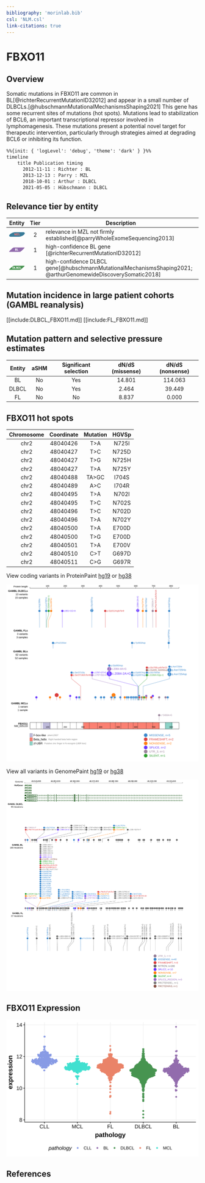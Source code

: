 ```yaml
---
bibliography: 'morinlab.bib'
csl: 'NLM.csl'
link-citations: true
---
```

# FBXO11

## Overview
Somatic mutations in FBXO11 are common in BL[@richterRecurrentMutationID32012] and appear in a small number of DLBCLs.[@hubschmannMutationalMechanismsShaping2021]
This gene has some recurrent sites of mutations (hot spots). Mutations lead to stabilization of BCL6, an important transcriptional repressor involved in lymphomagenesis.
These mutations present a potential novel target for therapeutic intervention, particularly through strategies aimed at degrading BCL6 or inhibiting its function.

```mermaid
%%{init: { 'logLevel': 'debug', 'theme': 'dark' } }%%
timeline
    title Publication timing
      2012-11-11 : Richter : BL
      2013-12-13 : Parry : MZL
      2018-10-01 : Arthur : DLBCL
      2021-05-05 : Hübschmann : DLBCL
```

## Relevance tier by entity

|Entity|Tier|Description               |
|:------:|:----:|--------------------------|
|![MZL](images/icons/MZL_tier2.png)|2|relevance in MZL not firmly established[@parryWholeExomeSequencing2013]|
|![BL](images/icons/BL_tier1.png)    |1   |high-confidence BL gene   [@richterRecurrentMutationID32012]|
|![DLBCL](images/icons/DLBCL_tier1.png) |1   |high-confidence DLBCL gene[@hubschmannMutationalMechanismsShaping2021; @arthurGenomewideDiscoverySomatic2018]|

## Mutation incidence in large patient cohorts (GAMBL reanalysis)

[[include:DLBCL_FBXO11.md]]
[[include:FL_FBXO11.md]]

## Mutation pattern and selective pressure estimates

|Entity|aSHM|Significant selection|dN/dS (missense)|dN/dS (nonsense)|
|:------:|:----:|:---------------------:|:----------------:|:----------------:|
|BL    |No  |Yes                  |14.801          |114.063         |
|DLBCL |No  |Yes                  | 2.464          | 39.449         |
|FL    |No  |No                   | 8.837          |  0.000         |



## FBXO11 hot spots
|Chromosome|Coordinate|Mutation|HGVSp|
|:-:|:-:|:-:|:-:|
|chr2|48040426|T>A|N725I| 
|chr2|48040427|T>C|N725D| 
|chr2|48040427|T>G|N725H| 
|chr2|48040427|T>A|N725Y| 
|chr2|48040488|TA>GC|I704S| 
|chr2|48040489|A>C|I704R| 
|chr2|48040495|T>A|N702I| 
|chr2|48040495|T>C|N702S| 
|chr2|48040496|T>C|N702D| 
|chr2|48040496|T>A|N702Y| 
|chr2|48040500|T>A|E700D| 
|chr2|48040500|T>G|E700D| 
|chr2|48040501|T>A|E700V| 
|chr2|48040510|C>T|G697D| 
|chr2|48040511|C>G|G697R| 


View coding variants in ProteinPaint [hg19](https://morinlab.github.io/LLMPP/GAMBL/FBXO11_protein.html)  or [hg38](https://morinlab.github.io/LLMPP/GAMBL/FBXO11_protein_hg38.html)

![](images/proteinpaint/FBXO11_NM_025133.svg)

View all variants in GenomePaint [hg19](https://morinlab.github.io/LLMPP/GAMBL/FBXO11.html)  or [hg38](https://morinlab.github.io/LLMPP/GAMBL/FBXO11_hg38.html)

![](images/proteinpaint/FBXO11.svg)

## FBXO11 Expression
![](images/gene_expression/FBXO11_by_pathology.svg)

## References
<!-- ORIGIN: parryWholeExomeSequencing2013 -->
<!-- BL: richterRecurrentMutationID32012a -->
<!-- MZL: parryWholeExomeSequencing2013 -->
<!-- DLBCL: hubschmannMutationalMechanismsShaping2021b -->
